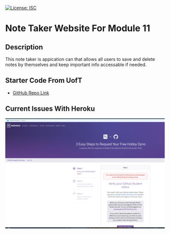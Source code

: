 [![License: ISC](https://img.shields.io/badge/License-ISC-blue.svg)](https://opensource.org/licenses/ISC)
# Note Taker Website For Module 11

## Description
This note taker is appication can that allows all users to save and delete notes by themselves and keep important info accessable if needed.

## Starter Code From UofT
 - [GitHub Repo Link](https://github.com/coding-boot-camp/miniature-eureka)

 ## Current Issues With Heroku 
 ![Error](https://github.com/Jameshughes2009/note-taker/blob/main/Images/Screenshot%202024-03-17%20134727.png?raw=true)